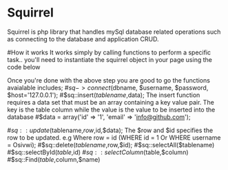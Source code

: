 # Squirrel
Squirrel is php library that handles mySql database related operations such as connecting to the database and application CRUD.

#How it works
It works simply by calling functions to perform a specific task..
you'll need to instantiate the squirrel object in your page using the code below
<?php 
require('squirrel.php');
use squirrel\squirrel as squirrel;
$sq = new squirrel();
?>

Once you're done with the above step you are good to go
the functions avaialable includes;
  #$sq->connect($dbname, $username, $password, $host='127.0.0.1');
  #$sq::insert($tablename,$data);
  The insert function requires a data set that must be an array containing a key value pair.
  The key is the table column while the value is the value to be inserted into the database
      #$data = array('id' => '1', 'email' => 'info@github.com');
  
  #$sq::update($tablename,$row,$id,$data);
    The $row and $id specifies the row to be updated. e.g Where row = id (WHERE id = 1 Or WHERE username = Osivwi);
  #$sq::delete($tablename,$row,$id);
  #$sq::selectAll($tablename)
  #$sq::selectById($table,$id)
  #$sq::selectColumn($table,$column)
  #$sq::Find($table,$column,$name)
	
